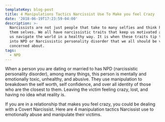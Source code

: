 ```yaml
---
templateKey: blog-post
title: 4 Manipulations Tactics Narcissist Use To Make you feel Crazy
date: '2018-06-19T17:23:59-04:00'
description: >-
  Narcissists are not just people that take to many selfies and think highly of
  them selves. We all have narcissistic traits that keep us motivated and help
  us navigate the world in a healthy way. It is when these traits tip the scales
  into NPD or Narcissistic personality disorder that we all should be very
  concerned about. 
tags:
  - NPD
---
```

When a person you are dating or married to has NPD (narcissistic personality disorder), among many things, this person is mentally and emotionally toxic, unhealthy, and abusive. They use manipulation to breakdown the self worth, self confidence, and over all identity of those who are the closest to them. Leaving the victim feeling crazy, lost, and having no idea what reality is. 

If you are in a relationship that makes you feel crazy, you could be dealing with a Covert Narcissist. Here are 4 manipulation tactics Narcissist use to emotionally abuse and manipulate their victims.
